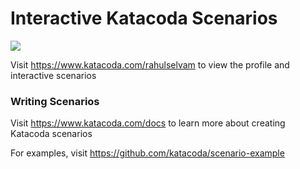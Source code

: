 # Interactive Katacoda Scenarios

[![](http://shields.katacoda.com/katacoda/rahulselvam/count.svg)](https://www.katacoda.com/rahulselvam "Get your profile on Katacoda.com")

Visit https://www.katacoda.com/rahulselvam to view the profile and interactive scenarios

### Writing Scenarios
Visit https://www.katacoda.com/docs to learn more about creating Katacoda scenarios

For examples, visit https://github.com/katacoda/scenario-example
